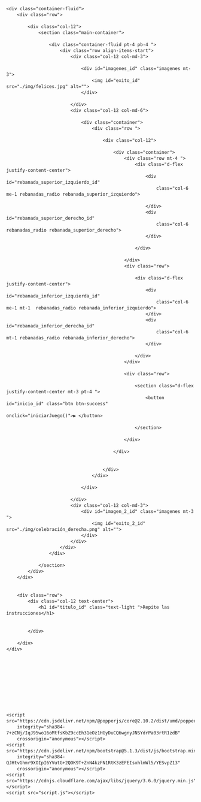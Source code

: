 <html lang="en">

<head>
    <meta charset="UTF-8">
    <link href="https://cdn.jsdelivr.net/npm/bootstrap@5.1.3/dist/css/bootstrap.min.css" rel="stylesheet"
        integrity="sha384-1BmE4kWBq78iYhFldvKuhfTAU6auU8tT94WrHftjDbrCEXSU1oBoqyl2QvZ6jIW3" crossorigin="anonymous">
    <link rel="stylesheet" href="estilos.css">
    <link rel="stylesheet" href="https://cdnjs.cloudflare.com/ajax/libs/animate.css/4.1.1/animate.min.css" />
    <link rel="shortcut icon" href="img/circulo.png">
    <!-- surang de flaticon -->
    <title>Sigue al Instrucciones</title>

</head>

<body class=" bg-dark m-0 p-0 ">

    <div class="container-fluid">
        <div class="row">

            <div class="col-12">
                <section class="main-container">

                    <div class="container-fluid pt-4 pb-4 ">
                        <div class="row align-items-start">
                            <div class="col-12 col-md-3">

                                <div id="imagenes_id" class="imagenes mt-3">
                                    <img id="exito_id" src="./img/felices.jpg" alt="">
                                </div>

                            </div>
                            <div class="col-12 col-md-6">

                                <div class="container">
                                    <div class="row ">

                                        <div class="col-12">

                                            <div class="container">
                                                <div class="row mt-4 ">
                                                    <div class="d-flex justify-content-center">
                                                        <div id="rebanada_superior_izquierdo_id"
                                                            class="col-6 me-1 rebanadas_radio rebanada_superior_izquierdo">

                                                        </div>
                                                        <div id="rebanada_superior_derecho_id"
                                                            class="col-6  rebanadas_radio rebanada_superior_derecho">
                                                        </div>

                                                    </div>

                                                </div>
                                                <div class="row">

                                                    <div class="d-flex justify-content-center">
                                                        <div id="rebanada_inferior_izquierda_id"
                                                            class="col-6 me-1 mt-1  rebanadas_radio rebanada_inferior_izquierdo">
                                                        </div>
                                                        <div id="rebanada_inferior_derecha_id"
                                                            class="col-6 mt-1 rebanadas_radio rebanada_inferior_derecho">
                                                        </div>

                                                    </div>
                                                </div>

                                                <div class="row">

                                                    <section class="d-flex justify-content-center mt-3 pt-4 ">
                                                        <button id="inicio_id" class="btn btn-success"
                                                            onclick="iniciarJuego()">▶ </button>

                                                    </section>

                                                </div>

                                            </div>


                                        </div>
                                    </div>

                                </div>

                            </div>
                            <div class="col-12 col-md-3">
                                <div id="imagen_2_id" class="imagenes mt-3 ">
                                    <img id="exito_2_id" src="./img/celebración_derecha.png" alt="">
                                </div>
                            </div>
                        </div>
                    </div>

                </section>
            </div>
        </div>


        <div class="row">
            <div class="col-12 text-center">
                <h1 id="titulo_id" class="text-light ">Repite las instrucciones</h1>


            </div>

        </div>
    </div>










    <script src="https://cdn.jsdelivr.net/npm/@popperjs/core@2.10.2/dist/umd/popper.min.js"
        integrity="sha384-7+zCNj/IqJ95wo16oMtfsKbZ9ccEh31eOz1HGyDuCQ6wgnyJNSYdrPa03rtR1zdB"
        crossorigin="anonymous"></script>
    <script src="https://cdn.jsdelivr.net/npm/bootstrap@5.1.3/dist/js/bootstrap.min.js"
        integrity="sha384-QJHtvGhmr9XOIpI6YVutG+2QOK9T+ZnN4kzFN1RtK3zEFEIsxhlmWl5/YESvpZ13"
        crossorigin="anonymous"></script>
    <script src="https://cdnjs.cloudflare.com/ajax/libs/jquery/3.6.0/jquery.min.js"></script>
    <script src="script.js"></script>
</body>

</html>